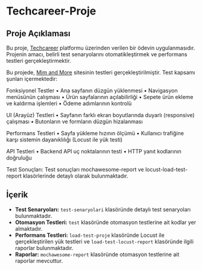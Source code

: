 # Techcareer-Proje

## Proje Açıklaması
Bu proje, [Techcareer](https://www.techcareer.net/) platformu üzerinden verilen bir ödevin uygulanmasıdır. Projenin amacı, belirli test senaryolarını otomatikleştirmek ve performans testleri gerçekleştirmektir.

Bu projede, [ Mim and More](https://mimandmore.com/) sitesinin testleri gerçekleştirilmiştir. Test kapsamı şunları içermektedir:

Fonksiyonel Testler
	•	Ana sayfanın düzgün yüklenmesi
	•	Navigasyon menüsünün çalışması
	•	Ürün sayfalarının açılabilirliği
	•	Sepete ürün ekleme ve kaldırma işlemleri
	•	Ödeme adımlarının kontrolü

UI (Arayüz) Testleri
	•	Sayfanın farklı ekran boyutlarında duyarlı (responsive) çalışması
	•	Butonların ve formların düzgün hizalanması

Performans Testleri
	•	Sayfa yükleme hızının ölçümü
	•	Kullanıcı trafiğine karşı sistemin dayanıklılığı (Locust ile yük testi)

API Testleri
	•	Backend API uç noktalarının testi
	•	HTTP yanıt kodlarının doğruluğu

Test Sonuçları:
Test sonuçları mochawesome-report ve locust-load-test-report klasörlerinde detaylı olarak bulunmaktadır.

## İçerik
- **Test Senaryoları:** `test-senaryolari` klasöründe detaylı test senaryoları bulunmaktadır.
- **Otomasyon Testleri:** `test` klasöründe otomasyon testlerine ait kodlar yer almaktadır.
- **Performans Testleri:** `load-test-proje` klasöründe Locust ile gerçekleştirilen yük testleri ve `load-test-locust-report` klasöründe ilgili raporlar bulunmaktadır.
- **Raporlar:** `mochawesome-report` klasöründe otomasyon testlerine ait raporlar mevcuttur.

